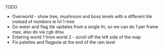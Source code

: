 TODO 

* Overworld - show tree, mushroom and boss levels with a different tile instead of numbers ie lvl 1-tree
* Do water and flag tile updates from a single fn, so we can do 1 per frame max, also do via cgb dma
* Entering world 1 from world 2 - scroll off the left side of the map
* Fix palettes and flagpole at the end of the rain level
